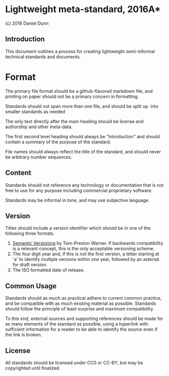 Lightweight meta-standard, 2016A\*
=================================

(c) 2016 Daniel Dunn

Introduction
------------

This document outlines a process for creating lightweight semi-informal technical standards and documents.

Format
======

The primary file format should be a github-flavored markdown file, and printing on paper should not be a primary concern in formatting.

Standards should not span more than one file, and should be split up  into smaller standards as needed

The only text directly after the main heading should be license and authorship and other meta-data.

The first second level heading should always be "Introduction" and should contain a summary of the purpose of the standard.

File names should always reflect the title of the standard, and should never be arbitrary number sequences.

Content
-------

Standards should not reference any technology or documentation that is not free to use for any purpose including commercial proprietary software.

Standards may be informal in tone, and may use subjective language.

Version
-------

Titles should include a version identifier which should be in one of the following three formats.

1.  [Semantic Versioning](http://semver.org/) by Tom-Preston Warner. If backwards compatibility is a relevant concept, this is the only acceptable versioning scheme.
2.  The four digit year and, if this is not the first version, a letter starting at 'a' to identify multiple versions within one year, followed by an asterisk for draft version.
3.  The ISO formatted date of release.

Common Usage
------------

Standards should as much as practical adhere to current common practice, and be compatible with as much existing material as possible. Standards should follow the principle of least surprise and maximum compatibility.

To this end, external sources and supporting references should be made for as many elements of the standard as possible, using a hyperlink with sufficient information for a reader to be able to identify the source even if the link is broken.

License
-------

All standards should be licensed under CC0 or CC-BY, but may be copyrighted until finalized.
